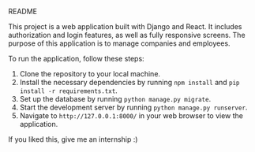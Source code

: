 README

This project is a web application built with Django and React. It includes authorization and login features, as well as fully responsive screens. The purpose of this application is to manage companies and employees.

To run the application, follow these steps:
1. Clone the repository to your local machine.
2. Install the necessary dependencies by running `npm install` and `pip install -r requirements.txt`.
3. Set up the database by running `python manage.py migrate`.
4. Start the development server by running `python manage.py runserver`.
5. Navigate to `http://127.0.0.1:8000/` in your web browser to view the application.

If you liked this, give me an internship :)

